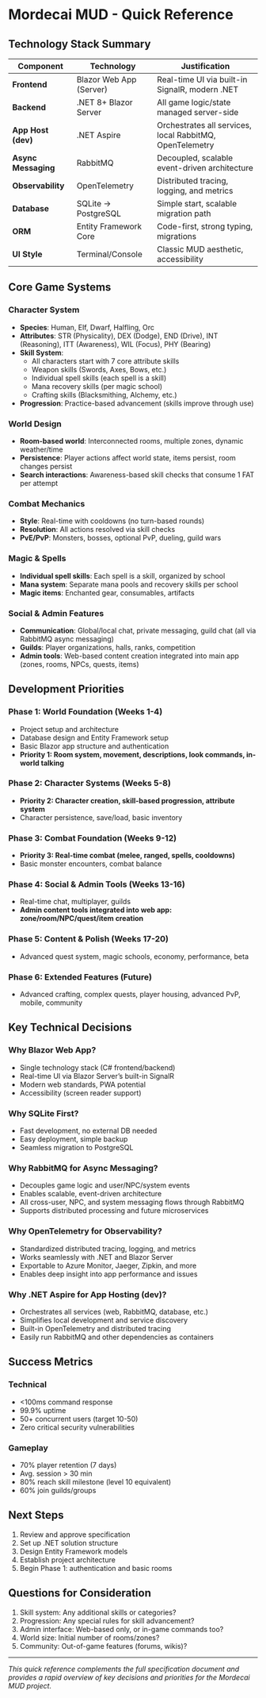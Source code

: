 
# Mordecai MUD - Quick Reference

## Technology Stack Summary

| Component    | Technology           | Justification                                 |
|--------------|----------------------|-----------------------------------------------|
| **Frontend** | Blazor Web App (Server) | Real-time UI via built-in SignalR, modern .NET |
| **Backend**  | .NET 8+ Blazor Server | All game logic/state managed server-side      |
| **App Host (dev)** | .NET Aspire     | Orchestrates all services, local RabbitMQ, OpenTelemetry |
| **Async Messaging** | RabbitMQ        | Decoupled, scalable event-driven architecture |
| **Observability** | OpenTelemetry    | Distributed tracing, logging, and metrics     |
| **Database** | SQLite → PostgreSQL  | Simple start, scalable migration path         |
| **ORM**      | Entity Framework Core| Code-first, strong typing, migrations         |
| **UI Style** | Terminal/Console     | Classic MUD aesthetic, accessibility          |

## Core Game Systems

### Character System
- **Species**: Human, Elf, Dwarf, Halfling, Orc
- **Attributes**: STR (Physicality), DEX (Dodge), END (Drive), INT (Reasoning), ITT (Awareness), WIL (Focus), PHY (Bearing)
- **Skill System**:
	- All characters start with 7 core attribute skills
	- Weapon skills (Swords, Axes, Bows, etc.)
	- Individual spell skills (each spell is a skill)
	- Mana recovery skills (per magic school)
	- Crafting skills (Blacksmithing, Alchemy, etc.)
- **Progression**: Practice-based advancement (skills improve through use)

### World Design
- **Room-based world**: Interconnected rooms, multiple zones, dynamic weather/time
- **Persistence**: Player actions affect world state, items persist, room changes persist
- **Search interactions**: Awareness-based skill checks that consume 1 FAT per attempt


### Combat Mechanics
- **Style**: Real-time with cooldowns (no turn-based rounds)
- **Resolution**: All actions resolved via skill checks
- **PvE/PvP**: Monsters, bosses, optional PvP, dueling, guild wars

### Magic & Spells
- **Individual spell skills**: Each spell is a skill, organized by school
- **Mana system**: Separate mana pools and recovery skills per school
- **Magic items**: Enchanted gear, consumables, artifacts


### Social & Admin Features
- **Communication**: Global/local chat, private messaging, guild chat (all via RabbitMQ async messaging)
- **Guilds**: Player organizations, halls, ranks, competition
- **Admin tools**: Web-based content creation integrated into main app (zones, rooms, NPCs, quests, items)

## Development Priorities


### Phase 1: World Foundation (Weeks 1-4)
- Project setup and architecture
- Database design and Entity Framework setup
- Basic Blazor app structure and authentication
- **Priority 1: Room system, movement, descriptions, look commands, in-world talking**

### Phase 2: Character Systems (Weeks 5-8)
- **Priority 2: Character creation, skill-based progression, attribute system**
- Character persistence, save/load, basic inventory

### Phase 3: Combat Foundation (Weeks 9-12)
- **Priority 3: Real-time combat (melee, ranged, spells, cooldowns)**
- Basic monster encounters, combat balance

### Phase 4: Social & Admin Tools (Weeks 13-16)
- Real-time chat, multiplayer, guilds
- **Admin content tools integrated into web app: zone/room/NPC/quest/item creation**

### Phase 5: Content & Polish (Weeks 17-20)
- Advanced quest system, magic schools, economy, performance, beta

### Phase 6: Extended Features (Future)
- Advanced crafting, complex quests, player housing, advanced PvP, mobile, community

## Key Technical Decisions


### Why Blazor Web App?
- Single technology stack (C# frontend/backend)
- Real-time UI via Blazor Server’s built-in SignalR
- Modern web standards, PWA potential
- Accessibility (screen reader support)

### Why SQLite First?
- Fast development, no external DB needed
- Easy deployment, simple backup
- Seamless migration to PostgreSQL



### Why RabbitMQ for Async Messaging?
- Decouples game logic and user/NPC/system events
- Enables scalable, event-driven architecture
- All cross-user, NPC, and system messaging flows through RabbitMQ
- Supports distributed processing and future microservices


### Why OpenTelemetry for Observability?
- Standardized distributed tracing, logging, and metrics
- Works seamlessly with .NET and Blazor Server
- Exportable to Azure Monitor, Jaeger, Zipkin, and more
- Enables deep insight into app performance and issues

### Why .NET Aspire for App Hosting (dev)?
- Orchestrates all services (web, RabbitMQ, database, etc.)
- Simplifies local development and service discovery
- Built-in OpenTelemetry and distributed tracing
- Easily run RabbitMQ and other dependencies as containers

## Success Metrics

### Technical
- <100ms command response
- 99.9% uptime
- 50+ concurrent users (target 10-50)
- Zero critical security vulnerabilities

### Gameplay
- 70% player retention (7 days)
- Avg. session > 30 min
- 80% reach skill milestone (level 10 equivalent)
- 60% join guilds/groups

## Next Steps

1. Review and approve specification
2. Set up .NET solution structure
3. Design Entity Framework models
4. Establish project architecture
5. Begin Phase 1: authentication and basic rooms

## Questions for Consideration

1. Skill system: Any additional skills or categories?
2. Progression: Any special rules for skill advancement?
3. Admin interface: Web-based only, or in-game commands too?
4. World size: Initial number of rooms/zones?
5. Community: Out-of-game features (forums, wikis)?

---

*This quick reference complements the full specification document and provides a rapid overview of key decisions and priorities for the Mordecai MUD project.*